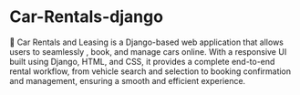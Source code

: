 # Car-Rentals-django
🚗 Car Rentals and Leasing is a Django-based web application that allows users to seamlessly , book, and manage cars online. With a responsive UI built using Django, HTML, and CSS, it provides a complete end-to-end rental workflow, from vehicle search and selection to booking confirmation and management, ensuring a smooth and efficient experience.
